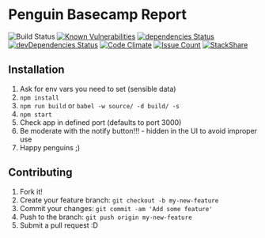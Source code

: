 # Penguin Basecamp Report

![Build Status](http://jenkins.zemoga.com/jenkins/buildStatus/icon?job=zemoga-training/penguin/penguin-report-ci)
[![Known Vulnerabilities](https://snyk.io/test/github/oagarcia/penguin-report/bcdb4c41b33da70b23081828b52a2ab77ec4db44/badge.svg)](https://snyk.io/test/github/oagarcia/penguin-report/bcdb4c41b33da70b23081828b52a2ab77ec4db44)
[![dependencies Status](https://david-dm.org/oagarcia/penguin-report/status.svg)](https://david-dm.org/oagarcia/penguin-report)
[![devDependencies Status](https://david-dm.org/oagarcia/penguin-report/dev-status.svg)](https://david-dm.org/oagarcia/penguin-report?type=dev)
[![Code Climate](https://codeclimate.com/github/oagarcia/penguin-report/badges/gpa.svg)](https://codeclimate.com/github/oagarcia/penguin-report)
[![Issue Count](https://codeclimate.com/github/oagarcia/penguin-report/badges/issue_count.svg)](https://codeclimate.com/github/oagarcia/penguin-report)
[![StackShare](https://img.shields.io/badge/tech-stack-0690fa.svg?style=flat)](https://stackshare.io/oagarcia/penguin-report)

## Installation

1. Ask for env vars you need to set (sensible data)
2. `npm install`
3. `npm run build` or `babel -w source/ -d build/ -s`
4. `npm start`
5. Check app in defined port (defaults to port 3000)
7. Be moderate with the notify button!!! - hidden in the UI to avoid improper use
6. Happy penguins ;)


## Contributing
1. Fork it!
2. Create your feature branch: `git checkout -b my-new-feature`
3. Commit your changes: `git commit -am 'Add some feature'`
4. Push to the branch: `git push origin my-new-feature`
5. Submit a pull request :D
